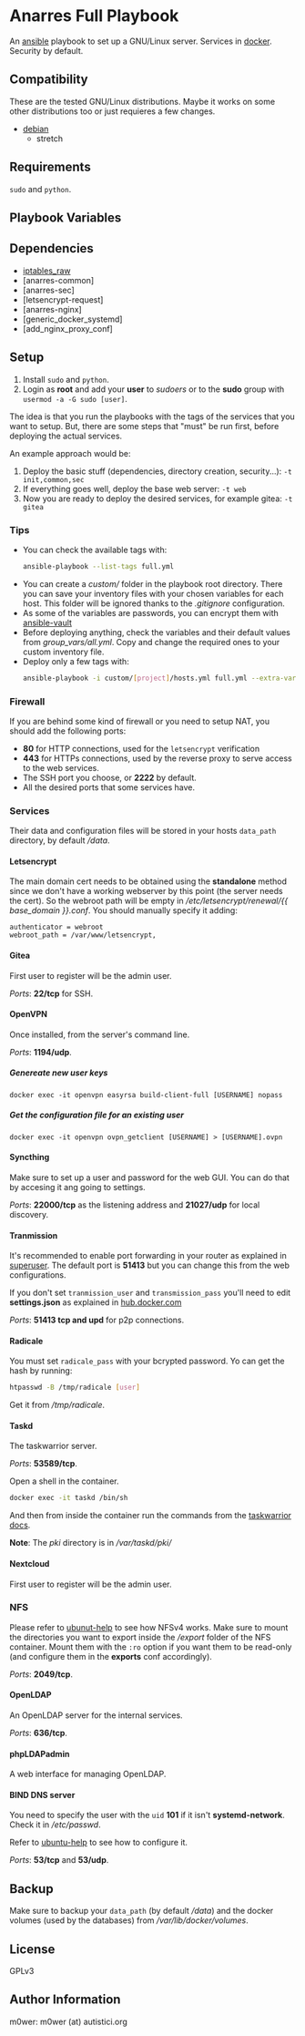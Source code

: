 # Anarres Full Playbook

An [ansible](https://github.com/ansible) playbook to set up a GNU/Linux server.
Services in [docker](https://www.docker.com/). Security by default.

## Compatibility

These are the tested GNU/Linux distributions. Maybe it works on some other
distributions too or just requieres a few changes.

* [debian](https://www.debian.org/)
  * stretch

## Requirements

`sudo` and `python`.

## Playbook Variables

## Dependencies

* [iptables_raw](https://github.com/Nordeus/ansible_iptables_raw)
* [anarres-common]
* [anarres-sec]
* [letsencrypt-request]
* [anarres-nginx]
* [generic_docker_systemd]
* [add_nginx_proxy_conf]

## Setup

1. Install `sudo` and `python`.
1. Login as **root** and add your **user** to *sudoers* or to the **sudo**
group with `usermod -a -G sudo [user]`.

The idea is that you run the playbooks with the tags of the services that you
want to setup. But, there are some steps that "must" be run first, before
deploying the actual services.

An example approach would be:

1. Deploy the basic stuff (dependencies, directory creation, security...):
   `-t init,common,sec`
1. If everything goes well, deploy the base web server: `-t web`
1. Now you are ready to deploy the desired services, for example gitea: `-t
   gitea`

### Tips

* You can check the available tags with:
   ```bash
   ansible-playbook --list-tags full.yml
   ```
* You can create a *custom/* folder in the playbook root directory. There you
  can save your inventory files with your chosen variables for each host. This
  folder will be ignored thanks to the *.gitignore* configuration.
* As some of the variables are passwords, you can encrypt them with
  [ansible-vault](https://docs.ansible.com/ansible/latest/user_guide/vault.html)
* Before deploying anything, check the variables and their default values from
  *group_vars/all.yml*. Copy and change the required ones to your custom
  inventory file.
* Deploy only a few tags with:
   ```bash
   ansible-playbook -i custom/[project]/hosts.yml full.yml --extra-vars ansible_become_pass="[sudo_password]" --ask-vault-pass -t gitea
   ```

### Firewall

If you are behind some kind of firewall or you need to setup NAT, you should
add the following ports:

* **80** for HTTP connections, used for the `letsencrypt` verification
* **443** for HTTPs connections, used by the reverse proxy to serve access to
  the web services.
* The SSH port you choose, or **2222** by default.
* All the desired ports that some services have.

### Services

Their data and configuration files will be stored in your hosts `data_path`
directory, by default */data*.

#### Letsencrypt

The main domain cert needs to be obtained using the **standalone** method since
we don't have a working webserver by this point (the server needs the cert). So
the webroot path will be empty in */etc/letsencrypt/renewal/{{ base_domain
}}.conf*. You should manually specify it adding:

```
authenticator = webroot
webroot_path = /var/www/letsencrypt,
```

#### Gitea

First user to register will be the admin user.

*Ports*: **22/tcp** for SSH.

#### OpenVPN

Once installed, from the server's command line.

*Ports*: **1194/udp**.

##### Genereate new user keys

`docker exec -it openvpn easyrsa build-client-full [USERNAME] nopass`

##### Get the configuration file for an existing user

`docker exec -it openvpn ovpn_getclient [USERNAME] > [USERNAME].ovpn`

#### Syncthing

Make sure to set up a user and password for the web GUI. You can do that by
accesing it ang going to settings.

*Ports*: **22000/tcp** as the listening address and **21027/udp** for local
discovery.

#### Tranmission

It's recommended to enable port forwarding in your router as explained in
[superuser](https://superuser.com/questions/1053414/how-does-port-forwarding-help-in-torrents). The default port is **51413** but you can change this from the
web configurations.

If you don't set `tranmission_user` and `transmission_pass` you'll need to edit
**settings.json** as explained in
[hub.docker.com](https://hub.docker.com/r/linuxserver/transmission/)

*Ports*: **51413 tcp and upd** for p2p connections.

#### Radicale

You must set `radicale_pass` with your bcrypted password. Yo can get the hash
by running:

```bash
htpasswd -B /tmp/radicale [user]
```

Get it from */tmp/radicale*.

#### Taskd

The taskwarrior server.

*Ports*: **53589/tcp**.

Open a shell in the container.

```bash
docker exec -it taskd /bin/sh
```

And then from inside the container run the commands from the
[taskwarrior docs](https://taskwarrior.org/docs/taskserver/user.html).

**Note**: The *pki* directory is in */var/taskd/pki/*

#### Nextcloud

First user to register will be the admin user.

### NFS

Please refer to [ubunut-help](https://help.ubuntu.com/community/NFSv4Howto) to
see how NFSv4 works. Make sure to mount the directories you want to export
inside the */export* folder of the NFS container. Mount them with the `:ro`
option if you want them to be read-only (and configure them in the **exports**
conf accordingly).

*Ports*: **2049/tcp**.

#### OpenLDAP

An OpenLDAP server for the internal services.

*Ports*: **636/tcp**.

#### phpLDAPadmin

A web interface for managing OpenLDAP.

#### BIND DNS server

You need to specify the user with the `uid` **101** if it isn't
**systemd-network**. Check it in */etc/passwd*.

Refer to [ubuntu-help](https://help.ubuntu.com/community/BIND9ServerHowto) to
see how to configure it.

*Ports*: **53/tcp** and **53/udp**.

## Backup

Make sure to backup your `data_path` (by default */data*) and the docker
volumes (used by the databases) from */var/lib/docker/volumes*.

## License

GPLv3

## Author Information

m0wer: m0wer (at) autistici.org
